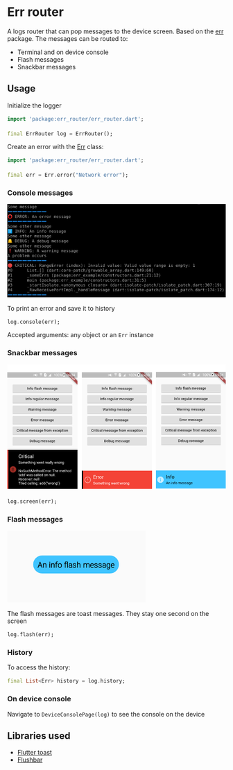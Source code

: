 # Err router

A logs router that can pop messages to the device screen. 
Based on the [err](https://github.com/synw/err) package. The messages can be routed to:

- Terminal and on device console
- Flash messages
- Snackbar messages

## Usage

Initialize the logger

   ```dart
   import 'package:err_router/err_router.dart';

   final ErrRouter log = ErrRouter();
   ```

Create an error with the [Err](https://pub.dev/documentation/err/latest/err/Err-class.html) class:

   ```dart
   import 'package:err_router/err_router.dart';

   final err = Err.error("Network error");
   ```

### Console messages

![Screenshot](img/console.png)

To print an error and save it to history

   ```dart
   log.console(err);
   ```

Accepted arguments: any object or an `Err` instance

### Snackbar messages

![Screenshot](img/messages.png)

   ```dart
   log.screen(err);
   ```

### Flash messages

![Screenshot](img/info_flash.png)

The flash messages are toast messages. They stay one second on the screen

   ```dart
   log.flash(err);
   ```

### History

To access the history:

   ```dart
   final List<Err> history = log.history;
   ```

### On device console

Navigate to `DeviceConsolePage(log)` to see the console on the device

## Libraries used

- [Flutter toast](https://pub.dartlang.org/packages/fluttertoast)
- [Flushbar](https://pub.dartlang.org/packages/flushbar)
